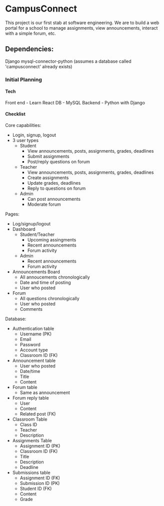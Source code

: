 # CampusConnect
This project is our first stab at software engineering. We are to build a web portal for a school to manage assignments, view announcements, interact with a simple forum, etc.

## Dependencies:
Django
mysql-connector-python (assumes a database called 'campusconnect' already exists)

### Initial Planning 
#### Tech
Front end - Learn React
DB - MySQL
Backend - Python with Django

#### Checklist
Core capabilities:
- Login, signup, logout
- 3 user types
  - Student
    - View announcements, posts, assignments, grades, deadlines
    - Submit assignments
    - Post/reply questions on forum
  - Teacher
    - View announcements, posts, assignments, grades, deadlines
    - Create assignments
    - Update grades, deadlines
    - Reply to questions on forum
  - Admin
    - Can post announcements
    - Moderate forum

Pages:
- Log/signup/logout
- Dashboard
  - Student/Teacher
    - Upcoming assingments
    - Recent announcements
    - Forum activity
  - Admin
    - Recent announcements
    - Forum activity
- Announcements Board
  - All annoucements chronologically
  - Date and time of posting
  - User who posted
- Forum
  - All questions chronologically
  - User who posted
  - Comments

Database:
- Authentication table
  - Username (PK)
  - Email
  - Password
  - Account type
  - Classroom ID (FK)
- Announcement table
  - User who posted
  - Date/time
  - Title
  - Content
- Forum table
  - Same as announcement
- Forum reply table
  - User
  - Content
  - Related post (FK)
- Classroom Table
  - Class ID
  - Teacher
  - Description
- Assignments Table
  - Assignment ID (PK)
  - Classroom ID (FK)
  - Title
  - Description
  - Deadline
- Submissions table
  - Assignment ID (FK)
  - Submission ID (PK)
  - Student ID (FK)
  - Content
  - Grade 
     
